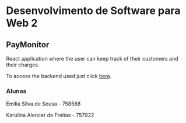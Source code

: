 # Desenvolvimento de Software para Web 2

## PayMonitor

React application where the user can keep track of their customers and their charges.

To access the backend used just click [here](https://github.com/karolalencar/dsw2-t2-backend).

### Alunas

Emilia Silva de Sousa - 758588

Karulina Alencar de Freitas - 757922

